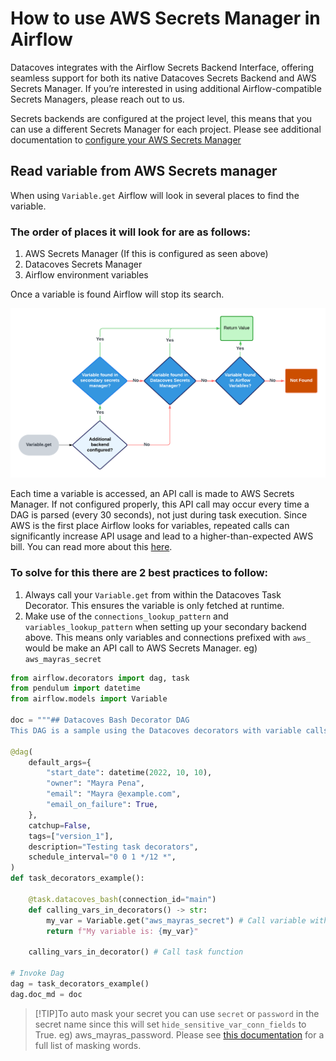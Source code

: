 # How to use AWS Secrets Manager in Airflow

Datacoves integrates with the Airflow Secrets Backend Interface, offering seamless support for both its native Datacoves Secrets Backend and AWS Secrets Manager. If you’re interested in using additional Airflow-compatible Secrets Managers, please reach out to us.

Secrets backends are configured at the project level, this means that you can use a different Secrets Manager for each project. Please see additional documentation to [configure your AWS Secrets Manager](/how-tos/datacoves/how_to_configure_aws_secrets_manager.md)

## Read variable from AWS Secrets manager

When using `Variable.get` Airflow will look in several places to find the variable. 

### The order of places it will look for are as follows:

1. AWS Secrets Manager (If this is  configured as seen above)
2. Datacoves Secrets Manager
3. Airflow environment variables

Once a variable is found Airflow will stop its search. 

![secrets flowchart](assets/variablle_flow.png)

Each time a variable is accessed, an API call is made to AWS Secrets Manager. If not configured properly, this API call may occur every time a DAG is parsed (every 30 seconds), not just during task execution. Since AWS is the first place Airflow looks for variables, repeated calls can significantly increase API usage and lead to a higher-than-expected AWS bill. You can read more about this [here](https://medium.com/apache-airflow/setting-up-aws-secrets-backends-with-airflow-in-a-cost-effective-way-dac2d2c43f13). 

### To solve for this there are 2 best practices to follow:

1. Always call your `Variable.get` from within the Datacoves Task Decorator. This ensures the variable is only fetched at runtime. 
2. Make use of the `connections_lookup_pattern` and `variables_lookup_pattern` when setting up your secondary backend above. This means only variables and connections prefixed with `aws_` would be make an API call to AWS Secrets Manager. eg) `aws_mayras_secret`
   

```python
from airflow.decorators import dag, task
from pendulum import datetime
from airflow.models import Variable

doc = """## Datacoves Bash Decorator DAG
This DAG is a sample using the Datacoves decorators with variable calls."""

@dag(
    default_args={
        "start_date": datetime(2022, 10, 10),
        "owner": "Mayra Pena",
        "email": "Mayra @example.com",
        "email_on_failure": True,
    },
    catchup=False,
    tags=["version_1"],
    description="Testing task decorators",
    schedule_interval="0 0 1 */12 *",
)
def task_decorators_example():

    @task.datacoves_bash(connection_id="main")
    def calling_vars_in_decorators() -> str:
        my_var = Variable.get("aws_mayras_secret") # Call variable within @task.datacoves_bash
        return f"My variable is: {my_var}"

    calling_vars_in_decorator() # Call task function

# Invoke Dag
dag = task_decorators_example()
dag.doc_md = doc

```

>[!TIP]To auto mask your secret you can use `secret` or `password` in the secret name since this will set `hide_sensitive_var_conn_fields` to True. eg) aws_mayras_password. Please see [this documentation](https://www.astronomer.io/docs/learn/airflow-variables#hide-sensitive-information-in-airflow-variables) for a full list of masking words.